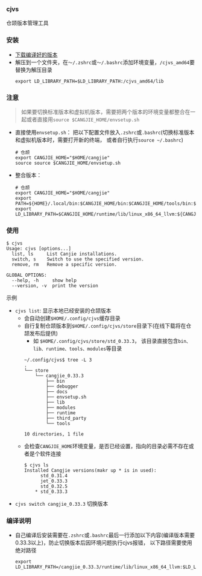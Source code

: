 ### cjvs
仓颉版本管理工具

### 安装
- [下载编译好的版本](https://gitee.com/HW-PLLab/cjvs/releases/latest)
- 解压到一个文件夹，在`～/.zshrc`或`～/.bashrc`添加环境变量，`/cjvs_amd64`要替换为解压目录
    ```shell
    export LD_LIBRARY_PATH=$LD_LIBRARY_PATH:/cjvs_amd64/lib
    ```
### 注意
>如果要切换标准版本和虚拟机版本，需要把两个版本的环境变量都整合在一起或者直接用`source $CANGJIE_HOME/envsetup.sh`
  - 直接使用`envsetup.sh`： 把以下配置文件放入`.zshrc`或`.bashrc`(切换标准版本和虚拟机版本时，需要打开新的终端， 或者自行执行`source ~/.bashrc`)
    ```shell
    # 仓颉
    export CANGJIE_HOME="$HOME/cangjie"
    source source $CANGJIE_HOME/envsetup.sh
    ```
  - 整合版本：
    ```shell
    # 仓颉
    export CANGJIE_HOME="$HOME/cangjie"
    export PATH=${HOME}/.local/bin:$CANGJIE_HOME/bin:$CANGJIE_HOME/tools/bin:$CANGJIE_HOME/debugger/bin:$PATH
    export LD_LIBRARY_PATH=$CANGJIE_HOME/runtime/lib/linux_x86_64_llvm:${CANGJIE_HOME}/lib/linux_x86_64_jet:${CANGJIE_HOME}/debugger/third_party/lldb/lib:$LD_LIBRARY_PATH
    ```

### 使用
```shell
$ cjvs
Usage: cjvs [options...]
  list, ls     List Canjie installations.
  switch, s    Switch to use the specified version.
  remove, rm   Remove a specific version.

GLOBAL OPTIONS:
  --help, -h     show help
  --version, -v  print the version
```

示例

- `cjvs list`: 显示本地已经安装的仓颉版本
  - 会自动创建`$HOME/.config/cjvs`缓存目录
  - 自行复制仓颉版本到`$HOME/.config/cjvs/store`目录下(在线下载将在仓颉发布后提供)
    - 如 `$HOME/.config/cjvs/store/std_0.33.3`， 该目录直接包含`bin、lib、runtime、tools、modules`等目录 
    ```shell
    ~/.config/cjvs$ tree -L 3
    .
    └── store
        └── cangjie_0.33.3
            ├── bin
            ├── debugger
            ├── docs
            ├── envsetup.sh
            ├── lib
            ├── modules
            ├── runtime
            ├── third_party
            └── tools

    10 directories, 1 file
    ```
  - 会检查`CANGJIE_HOME`环境变量，是否已经设置，指向的目录必需不存在或者是个软件连接
    ```shell
    $ cjvs ls
    Installed Cangjie versions(makr up * is in used):
    	  std_0.31.4
    	  jet_0.33.3
    	  std_0.32.5
    	* std_0.33.3
    ``` 
- `cjvs switch cangjie_0.33.3` 切换版本

### 编译说明
- 自己编译后安装需要在`.zshrc`或`.bashrc`最后一行添加以下内容(编译版本需要0.33.3以上)，防止切换版本后因环境问题执行cjvs报错， 以下路径需要使用绝对路径
  ```shell
  export LD_LIBRARY_PATH=/cangjie_0.33.3/runtime/lib/linux_x86_64_llvm:$LD_LIBRARY_PATH
  ```